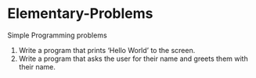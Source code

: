 # Elementary-Problems
Simple Programming problems

1. Write a program that prints ‘Hello World’ to the screen.
2. Write a program that asks the user for their name and greets them with their name.
